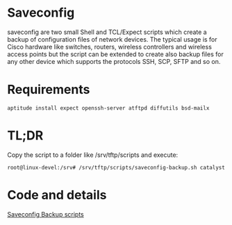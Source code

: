 # Saveconfig

saveconfig are two small Shell and TCL/Expect scripts which create a backup of configuration files of network devices. The typical usage is for Cisco hardware like switches, routers, wireless controllers and wireless access points but the script can be extended to create also backup files for any other device which supports the protocols SSH, SCP, SFTP and so on. 

# Requirements

    aptitude install expect openssh-server atftpd diffutils bsd-mailx

# TL;DR

Copy the script to a folder like /srv/tftp/scripts and execute:

    root@linux-devel:/srv# /srv/tftp/scripts/saveconfig-backup.sh catalyst

# Code and details

[Saveconfig Backup scripts](https://www.thierolf.org/blog/2018/saveconfig-backup-scripts.html)
